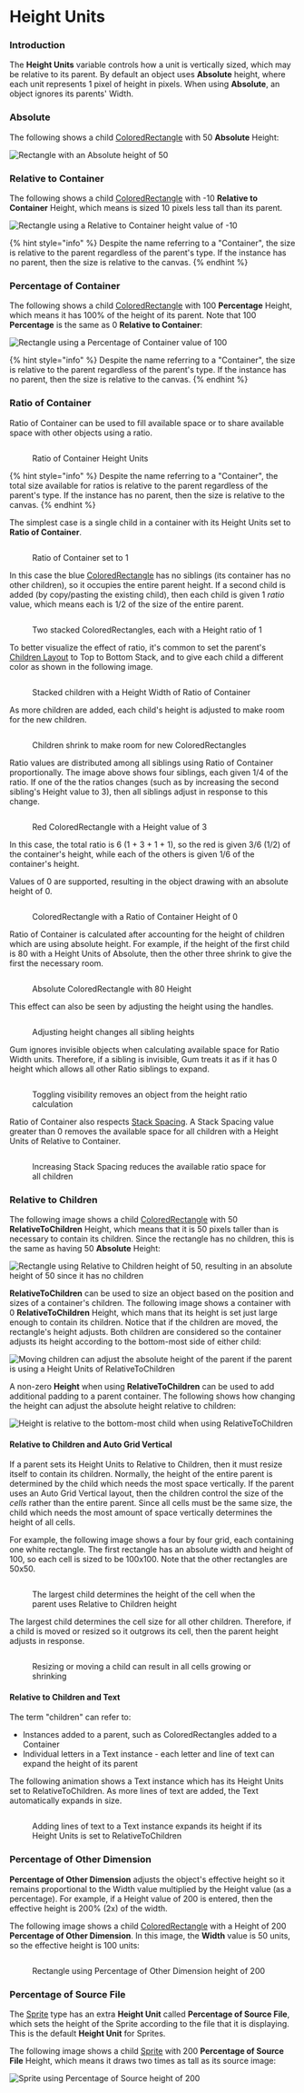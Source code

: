 # Height Units

### Introduction

The **Height Units** variable controls how a unit is vertically sized, which may be relative to its parent. By default an object uses **Absolute** height, where each unit represents 1 pixel of height in pixels. When using **Absolute**, an object ignores its parents' Width.

### Absolute

The following shows a child [ColoredRectangle](../coloredrectangle.md) with 50 **Absolute** Height:

![Rectangle with an Absolute height of 50](<../../.gitbook/assets/11_06 16 55.png>)

### Relative to Container

The following shows a child [ColoredRectangle](../coloredrectangle.md) with -10 **Relative to Container** Height, which means is sized 10 pixels less tall than its parent.

![Rectangle using a Relative to Container height value of -10](<../../.gitbook/assets/11_06 18 55.png>)



{% hint style="info" %}
Despite the name referring to a "Container", the size is relative to the parent regardless of the parent's type. If the instance has no parent, then the size is relative to the canvas.
{% endhint %}

### Percentage of Container

The following shows a child [ColoredRectangle](../coloredrectangle.md) with 100 **Percentage** Height, which means it has 100% of the height of its parent. Note that 100 **Percentage** is the same as 0 **Relative to Container**:

![Rectangle using a Percentage of Container value of 100](<../../.gitbook/assets/11_06 24 44.png>)

{% hint style="info" %}
Despite the name referring to a "Container", the size is relative to the parent regardless of the parent's type. If the instance has no parent, then the size is relative to the canvas.
{% endhint %}

### Ratio of Container

Ratio of Container can be used to fill available space or to share available space with other objects using a ratio.

<figure><img src="../../.gitbook/assets/image (9) (1).png" alt=""><figcaption><p>Ratio of Container Height Units</p></figcaption></figure>

{% hint style="info" %}
Despite the name referring to a "Container", the total size available for ratios is relative to the parent regardless of the parent's type. If the instance has no parent, then the size is relative to the canvas.
{% endhint %}

The simplest case is a single child in a container with its Height Units set to **Ratio of Container**.

<figure><img src="../../.gitbook/assets/image (1) (1) (1) (1) (1) (1) (1) (1) (1) (1) (1) (1) (1) (1) (1) (1) (1) (1) (1) (1) (1) (1).png" alt=""><figcaption><p>Ratio of Container set to 1</p></figcaption></figure>

In this case the blue [ColoredRectangle](../coloredrectangle.md) has no siblings (its container has no other children), so it occupies the entire parent height. If a second child is added (by copy/pasting the existing child), then each child is given 1 _ratio_ value, which means each is 1/2 of the size of the entire parent.

<figure><img src="../../.gitbook/assets/image (2) (1) (1) (1) (1) (1) (1) (1) (1) (1) (1) (1) (1) (1).png" alt=""><figcaption><p>Two stacked ColoredRectangles, each with a Height ratio of 1</p></figcaption></figure>

To better visualize the effect of ratio, it's common to set the parent's [Children Layout](../container/children-layout.md) to Top to Bottom Stack, and to give each child a different color as shown in the following image.

<figure><img src="../../.gitbook/assets/image (3) (1) (1) (1) (1) (1) (1) (1).png" alt=""><figcaption><p>Stacked children with a Height Width of Ratio of Container</p></figcaption></figure>

As more children are added, each child's height is adjusted to make room for the new children.

<figure><img src="../../.gitbook/assets/image (4) (1) (1) (1) (1).png" alt=""><figcaption><p>Children shrink to make room for new ColoredRectangles</p></figcaption></figure>

Ratio values are distributed among all siblings using Ratio of Container proportionally. The image above shows four siblings, each given 1/4 of the ratio. If one of the the ratios changes (such as by increasing the second sibling's Height value to 3), then all siblings adjust in response to this change.

<figure><img src="../../.gitbook/assets/image (6) (1) (1) (1).png" alt=""><figcaption><p>Red ColoredRectangle with a Height value of 3</p></figcaption></figure>

In this case, the total ratio is 6 (1 + 3 + 1 + 1), so the red is given 3/6 (1/2) of the container's height, while each of the others is given 1/6 of the container's height.

Values of 0 are supported, resulting in the object drawing with an absolute height of 0.

<figure><img src="../../.gitbook/assets/image (7) (1) (1) (1).png" alt=""><figcaption><p>ColoredRectangle with a Ratio of Container Height of 0</p></figcaption></figure>

Ratio of Container is calculated after accounting for the height of children which are using absolute height. For example, if the height of the first child is 80 with a Height Units of Absolute, then the other three shrink to give the first the necessary room.

<figure><img src="../../.gitbook/assets/image (5) (1) (1) (1).png" alt=""><figcaption><p>Absolute ColoredRectangle with 80 Height</p></figcaption></figure>

This effect can also be seen by adjusting the height using the handles.

<figure><img src="../../.gitbook/assets/13_06 12 29.gif" alt=""><figcaption><p>Adjusting height changes all sibling heights</p></figcaption></figure>

Gum ignores invisible objects when calculating available space for Ratio Width units. Therefore, if a sibling is invisible, Gum treats it as if it has 0 height which allows all other Ratio siblings to expand.

<figure><img src="../../.gitbook/assets/02_17 34 27.gif" alt=""><figcaption><p>Toggling visibility removes an object from the height ratio calculation</p></figcaption></figure>

Ratio of Container also respects [Stack Spacing](../container/stack-spacing.md). A Stack Spacing value greater than 0 removes the available space for all children with a Height Units of Relative to Container.

<figure><img src="../../.gitbook/assets/13_06 20 22.gif" alt=""><figcaption><p>Increasing Stack Spacing reduces the available ratio space for all children</p></figcaption></figure>

### Relative to Children

The following image shows a child [ColoredRectangle](height-units.md#relativetochildren) with 50 **RelativeToChildren** Height, which means that it is 50 pixels taller than is necessary to contain its children. Since the rectangle has no children, this is the same as having 50 **Absolute** Height:

![Rectangle using Relative to Children height of 50, resulting in an absolute height of 50 since it has no children](<../../.gitbook/assets/13_13 35 18.png>)

**RelativeToChildren** can be used to size an object based on the position and sizes of a container's children. The following image shows a container with 0 **RelativeToChildren** Height, which mans that its height is set just large enough to contain its children. Notice that if the children are moved, the rectangle's height adjusts. Both children are considered so the container adjusts its height according to the bottom-most side of either child:

![Moving children can adjust the absolute height of the parent if the parent is using a Height Units of RelativeToChildren](<../../.gitbook/assets/13_13 37 33.gif>)

A non-zero **Height** when using **RelativeToChildren** can be used to add additional padding to a parent container. The following shows how changing the height can adjust the absolute height relative to children:

![Height is relative to the bottom-most child when using RelativeToChildren](<../../.gitbook/assets/13_13 39 50.gif>)

#### Relative to Children and Auto Grid Vertical

If a parent sets its Height Units to Relative to Children, then it must resize itself to contain its children. Normally, the height of the entire parent is determined by the child which needs the most space vertically. If the parent uses an Auto Grid Vertical layout, then the children control the size of the _cells_ rather than the entire parent. Since all cells must be the same size, the child which needs the most amount of space vertically determines the height of all cells.

For example, the following image shows a four by four grid, each containing one white rectangle. The first rectangle has an absolute width and height of 100, so each cell is sized to be 100x100. Note that the other rectangles are 50x50.



<figure><img src="../../.gitbook/assets/11_15 30 38 (1).png" alt=""><figcaption><p>The largest child determines the height of the cell when the parent uses Relative to Children height</p></figcaption></figure>

The largest child determines the cell size for all other children. Therefore, if a child is moved or resized so it outgrows its cell, then the parent height adjusts in response.

<figure><img src="../../.gitbook/assets/11_15 50 47.gif" alt=""><figcaption><p>Resizing or moving a child can result in all cells growing or shrinking</p></figcaption></figure>

#### Relative to Children and Text

The term "children" can refer to:

* Instances added to a parent, such as ColoredRectangles added to a Container
* Individual letters in a Text instance - each letter and line of text can expand the height of its parent

The following animation shows a Text instance which has its Height Units set to RelativeToChildren. As more lines of text are added, the Text automatically expands in size.

<figure><img src="../../.gitbook/assets/13_13 33 18.gif" alt=""><figcaption><p>Adding lines of text to a Text instance expands its height if its Height Units is set to RelativeToChildren</p></figcaption></figure>



### Percentage of Other Dimension

**Percentage of Other Dimension** adjusts the object's effective height so it remains proportional to the Width value multiplied by the Height value (as a percentage). For example, if a Height value of 200 is entered, then the effective height is 200% (2x) of the width.

The following image shows a child [ColoredRectangle](../coloredrectangle.md) with a Height of 200 **Percentage of Other Dimension**. In this image, the **Width** value is 50 units, so the effective height is 100 units:

<figure><img src="../../.gitbook/assets/11_06 29 41.png" alt=""><figcaption><p>Rectangle using Percentage of Other Dimension height of 200</p></figcaption></figure>

### Percentage of Source File

The [Sprite](https://github.com/vchelaru/Gum/tree/8c293a405185cca0e819b810220de684b436daf9/docs/Gum%20Elements/General%20Properties/Sprite/README.md) type has an extra **Height Unit** called **Percentage of Source File**, which sets the height of the Sprite according to the file that it is displaying. This is the default **Height Unit** for Sprites.

The following image shows a child [Sprite](https://github.com/vchelaru/Gum/tree/8c293a405185cca0e819b810220de684b436daf9/docs/Gum%20Elements/General%20Properties/Sprite/README.md) with 200 **Percentage of Source File** Height, which means it draws two times as tall as its source image:

![Sprite using Percentage of Source height of 200](<../../.gitbook/assets/11_06 31 44.png>)
